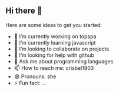 ## Hi there 👋

Here are some ideas to get you started:

- 🔭 I’m currently working on topspa
- 🌱 I’m currently learning javascript
- 👯 I’m looking to collaborate on projects
- 🤔 I’m looking for help with github
- 💬 Ask me about programming languages
- 📫 How to reach me: crisbel1803
- 😄 Pronouns: she
- ⚡ Fun fact: ...


